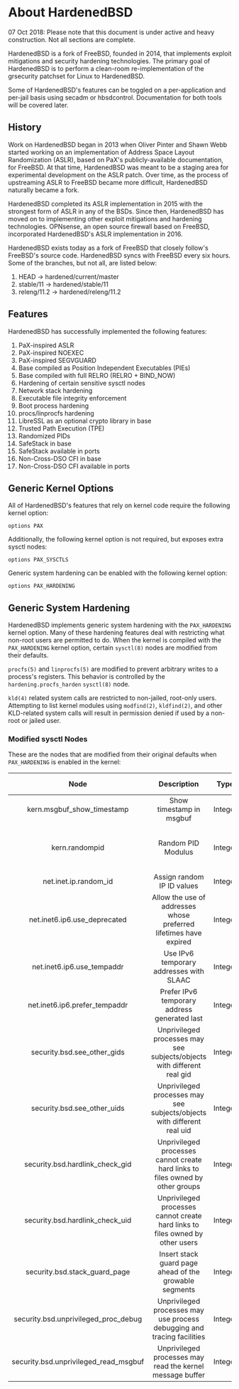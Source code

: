 # About HardenedBSD

07 Oct 2018: Please note that this document is under active and heavy
construction. Not all sections are complete.

HardenedBSD is a fork of FreeBSD, founded in 2014, that implements
exploit mitigations and security hardening technologies. The primary
goal of HardenedBSD is to perform a clean-room re-implementation of
the grsecurity patchset for Linux to HardenedBSD.

Some of HardenedBSD's features can be toggled on a per-application and
per-jail basis using secadm or hbsdcontrol. Documentation for both
tools will be covered later.

## History

Work on HardenedBSD began in 2013 when Oliver Pinter and Shawn Webb
started working on an implementation of Address Space Layout
Randomization (ASLR), based on PaX's publicly-available documentation,
for FreeBSD. At that time, HardenedBSD was meant to be a staging area
for experimental development on the ASLR patch. Over time, as the
process of upstreaming ASLR to FreeBSD became more difficult,
HardenedBSD naturally became a fork.

HardenedBSD completed its ASLR implementation in 2015 with the
strongest form of ASLR in any of the BSDs. Since then, HardenedBSD has
moved on to implementing other exploit mitigations and hardening
technologies. OPNsense, an open source firewall based on FreeBSD,
incorporated HardenedBSD's ASLR implementation in 2016.

HardenedBSD exists today as a fork of FreeBSD that closely follow's
FreeBSD's source code. HardenedBSD syncs with FreeBSD every six hours.
Some of the branches, but not all, are listed below:

1. HEAD -> hardened/current/master
1. stable/11 -> hardened/stable/11
1. releng/11.2 -> hardened/releng/11.2

## Features

HardenedBSD has successfully implemented the following features:

1. PaX-inspired ASLR
1. PaX-inspired NOEXEC
1. PaX-inspired SEGVGUARD
1. Base compiled as Position Independent Executables (PIEs)
1. Base compiled with full RELRO (RELRO + BIND_NOW)
1. Hardening of certain sensitive sysctl nodes
1. Network stack hardening
1. Executable file integrity enforcement
1. Boot process hardening
1. procs/linprocfs hardening
1. LibreSSL as an optional crypto library in base
1. Trusted Path Execution (TPE)
1. Randomized PIDs
1. SafeStack in base
1. SafeStack available in ports
1. Non-Cross-DSO CFI in base
1. Non-Cross-DSO CFI available in ports

## Generic Kernel Options

All of HardenedBSD's features that rely on kernel code require the
following kernel option:

```
options	PAX
```

Additionally, the following kernel option is not required, but exposes
extra sysctl nodes:

```
options PAX_SYSCTLS
```

Generic system hardening can be enabled with the following kernel
option:

```
options	PAX_HARDENING
```

## Generic System Hardening

HardenedBSD implements generic system hardening with the
`PAX_HARDENING` kernel option. Many of these hardening features deal
with restricting what non-root users are permitted to do. When the
kernel is compiled with the `PAX_HARDENING` kernel option, certain
`sysctl(8)` nodes are modified from their defaults.

`procfs(5)` and `linprocfs(5)` are modified to prevent arbitrary
writes to a process's registers. This behavior is controlled by the
`hardening.procfs_harden` `sysctl(8)` node.

`kld(4)` related system calls are restricted to non-jailed, root-only
users. Attempting to list kernel modules using `modfind(2)`,
`kldfind(2)`, and other KLD-related system calls will result in
permission denied if used by a non-root or jailed user.

### Modified sysctl Nodes

These are the nodes that are modified from their original defaults
when `PAX_HARDENING` is enabled in the kernel:

|                  Node                 |                                   Description                                  |   Type  | Original Value |              Hardened Value             |
|:-------------------------------------:|:------------------------------------------------------------------------------:|:-------:|:--------------:|:---------------------------------------:|
| kern.msgbuf_show_timestamp            | Show timestamp in msgbuf                                                       | Integer | 0              | 1                                       |
| kern.randompid                        | Random PID Modulus                                                             | Integer | 0, read+write  | Randomly set at boot and made read-only |
| net.inet.ip.random_id                 | Assign random IP ID values                                                     | Integer | 0              | 1                                       |
| net.inet6.ip6.use_deprecated          | Allow the use of addresses whose preferred lifetimes have expired              | Integer | 1              |  0                                      |
| net.inet6.ip6.use_tempaddr            | Use IPv6 temporary addresses with SLAAC                                        | Integer | 0              | 1                                       |
| net.inet6.ip6.prefer_tempaddr         | Prefer IPv6 temporary address generated last                                   | Integer | 0              | 1                                       |
| security.bsd.see_other_gids           | Unprivileged processes may see subjects/objects with different real gid        | Integer | 1              |  0                                      |
| security.bsd.see_other_uids           | Unprivileged processes may see subjects/objects with different real uid        | Integer | 1              | 0                                       |
| security.bsd.hardlink_check_gid       | Unprivileged processes cannot create hard links to files owned by other groups | Integer | 0              | 1                                       |
| security.bsd.hardlink_check_uid       | Unprivileged processes cannot create hard links to files owned by other users  | Integer | 0              | 1                                       |
| security.bsd.stack_guard_page         | Insert stack guard page ahead of the growable segments                         | Integer | 0              | 1                                       |
| security.bsd.unprivileged_proc_debug  | Unprivileged processes may use process debugging and tracing facilities        | Integer | 1              | 0                                       |
| security.bsd.unprivileged_read_msgbuf | Unprivileged processes may read the kernel message buffer                      | Integer | 1              | 0                                       |


